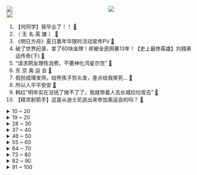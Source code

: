 <div >
	<a style="float:left;width:55%;" href = "https://github.com/anuraghazra/github-readme-stats">
	 <img src = "https://github-readme-stats.vercel.app/api?username=iuuuuuaena&theme=buefy&show_icons=true"/>
	</a>
	<a  style="float:right;width:45%" href = "https://github.com/anuraghazra/github-readme-stats">
	 <img  src="https://github-readme-stats.vercel.app/api/top-langs/?username=anuraghazra&layout=compact"/>
	</a>
	</div>

[![](https://img.shields.io/badge/jxd-@jxdgogogo.xyz-yellowgreen.svg)](https://www.jxdgogogo.xyz)<br>
1. 【何同学】我毕业了！！ [:link:](//www.bilibili.com/video/BV1764y167Lp) <br>
2. （ 无 名 英 雄 ） [:link:](//www.bilibili.com/video/BV1bv411n7yN) <br>
3. 《明日方舟》夏日嘉年华限时活动宣传PV [:link:](//www.bilibili.com/video/BV1fy4y1L7Rq) <br>
4. 破了世界纪录、拿了60块金牌！却被全民网暴13年！【史上最惨英雄】刘翔奥运传奇(下) [:link:](//www.bilibili.com/video/BV1t64y167yf) <br>
5. “请求网友理性消费，不要神化鸿星尔克” [:link:](//www.bilibili.com/video/BV1yX4y1c7sy) <br>
6. 东 京 奥 运 会 [:link:](//www.bilibili.com/video/BV1Q64y1q7sj) <br>
7. 假扮成理发师，给熊孩子剪头发，差点给我笑死... [:link:](//www.bilibili.com/video/BV1tb4y1r7Wv) <br>
8. 所以人平平安安 [:link:](//www.bilibili.com/video/BV1mb4y167Ri) <br>
9. 韩红“明年实在没钱了做不了了，我就带着人去长城捡垃圾去” [:link:](//www.bilibili.com/video/BV1oP4y147of) <br>
10. 【精灵射箭手】这是从迪士尼逃出来参加奥运会的吗？ [:link:](//www.bilibili.com/video/BV1N54y177DJ) <br>
<details>
<summary>10 ~ 20</summary>

11. 35元买一斤卤肉夹烧饼，蜜雪冰城里怼一桶百香果，这搭配绝了 [:link:](//www.bilibili.com/video/BV1TM4y1N72L) <br>
12. 零 氪 之 友（第十期） [:link:](//www.bilibili.com/video/BV1VU4y1H72J) <br>
13. 心痛！李云龙冲冠一怒为和尚报仇！《亮剑》P6 [:link:](//www.bilibili.com/video/BV1Z64y1q7EB) <br>
14. 【时代少年团】兄弟们的坦白局 [:link:](//www.bilibili.com/video/BV1Jy4y1j79i) <br>
15. 【JUMP】垃圾原神，拉高门槛。 [:link:](//www.bilibili.com/video/BV1544y117ER) <br>
16. 我的世界、迷你世界 侵权案终审即将开庭 [:link:](//www.bilibili.com/video/BV11V411p7UP) <br>
17. 【龚俊】工作日vlog2.0 [:link:](//www.bilibili.com/video/BV1YM4y1T7qD) <br>
18. 反华外媒被郑州群众围住：“被中国暴民攻击”了！ [:link:](//www.bilibili.com/video/BV1ug41177t5) <br>
19. 同 城 五 大 聪 明 [:link:](//www.bilibili.com/video/BV1q54y1J74y) <br>
</details>
<details>
<summary>19 ~ 20</summary>

20. 这是我四天没更新的理由 [:link:](//www.bilibili.com/video/BV1EU4y1H7Gf) <br>
21. 疯了！这真的疯了！为了这件事他们准备三个月… [:link:](//www.bilibili.com/video/BV1E54y1J7rN) <br>
22. OMG……这难道就是冰上的仙女吗……【本田真凜】【花样滑冰】 [:link:](//www.bilibili.com/video/BV1Yo4y1Q71P) <br>
23. 一年，怎么上650？ [:link:](//www.bilibili.com/video/BV1zq4y1W7RV) <br>
24. 【1080P 60帧 全回顾】2008北京奥运会开幕式 [:link:](//www.bilibili.com/video/BV1Vy4y1j7xj) <br>
25. 童年经典游戏结局揭秘！10年前蓝色药水剧情震撼人心！ [:link:](//www.bilibili.com/video/BV1Yw411R7Hc) <br>
26. 救命！这是谁发明的吃法！给我站出来！ [:link:](//www.bilibili.com/video/BV1x64y167hV) <br>
27. 《稻妻旅行者丢人图鉴》 [:link:](//www.bilibili.com/video/BV1rq4y1X7Kg) <br>
28. 【INTO1-刘彰】Chills - 拨开乌云的一缕阳光 歌词vlog第二期 [:link:](//www.bilibili.com/video/BV1X64y1q7Z7) <br>
</details>
<details>
<summary>28 ~ 30</summary>

29. 和梅小姐的婚后生活 [:link:](//www.bilibili.com/video/BV14g41177J7) <br>
30. 【原神】八 重 神 子 不 想 被...... [:link:](//www.bilibili.com/video/BV1Fv411J72M) <br>
31. 我们的14年 就这样一步步靠近向往的生活…… [:link:](//www.bilibili.com/video/BV1XX4y1c7VH) <br>
32. 这些学生党最应该知道的资源！可惜之前没人告诉我…技能/软件/编程/英语/二外/计算机二级/其他学习/论文下载/电子书/PPT模板 [:link:](//www.bilibili.com/video/BV16M4y1K7Eq) <br>
33. 街边摊油条要怎么做，帅小伙做一个升级版的，味道.... [:link:](//www.bilibili.com/video/BV1cb4y1r7Pi) <br>
34. 破产前最后一餐！ [:link:](//www.bilibili.com/video/BV1JU4y1n7AJ) <br>
35. 让骗子爱上化学 [:link:](//www.bilibili.com/video/BV12g411M7gM) <br>
36. 饮茶哥：河南加油！ [:link:](//www.bilibili.com/video/BV1bv411n775) <br>
37. 【花玲】可莉生日信件 [:link:](//www.bilibili.com/video/BV1Sv411E7uX) <br>
</details>
<details>
<summary>37 ~ 40</summary>

38. 鸿星尔克直播间现状 [:link:](//www.bilibili.com/video/BV1J54y1J7kD) <br>
39. 失败500次，终于通关了这款病丧级海绵宝宝游戏！ [:link:](//www.bilibili.com/video/BV1ev411E7JM) <br>
40. 村里迎来结婚喜事，村民主动送食物庆祝，大家打成一片 [:link:](//www.bilibili.com/video/BV11v411n78b) <br>
41. 东京奥运开幕式过于“阴间”，10万人跑去重温北京奥运 [:link:](//www.bilibili.com/video/BV1af4y1j7bF) <br>
42. 对不起，我不甘心这个视频就这么凉了，求求你们点个赞再走吧！ [:link:](//www.bilibili.com/video/BV19q4y1W7UB) <br>
43. 暗访杨国福，老鼠啃破调料包，食品安全令人担忧！ [:link:](//www.bilibili.com/video/BV1dq4y1W7ja) <br>
44. M C 梦 境 1000 天  ！！！ [:link:](//www.bilibili.com/video/BV1No4y1S7TT) <br>
45. 骑 车 与 砍 杀 [:link:](//www.bilibili.com/video/BV1Af4y157iU) <br>
46. 上单就是跪着赢游戏的？ [:link:](//www.bilibili.com/video/BV1Hb4y1r7Rv) <br>
</details>
<details>
<summary>46 ~ 50</summary>

47. 河南小伙：“结婚先等等，我先去送物资！” [:link:](//www.bilibili.com/video/BV1Wf4y157ug) <br>
48. 【新概念音游】竖起大拇指，__________。EBIMAYO——GOODRAGE [:link:](//www.bilibili.com/video/BV1sU4y1H7vh) <br>
49. 神奇操作！令人智熄！盘点柯南离谱TV原创剧集（第二回） [:link:](//www.bilibili.com/video/BV1tb4y1r76f) <br>
50. 【STN快报第五季47】神力基建 移山填海 [:link:](//www.bilibili.com/video/BV1464y167xV) <br>
51. 【猛男舞团】第一次读评论丨跳舞真的能减肥吗？ [:link:](//www.bilibili.com/video/BV1s54y1J7LN) <br>
52. 没有被威胁，没有被逼迫，32400瓶矿泉水正在郑州路上！！！ [:link:](//www.bilibili.com/video/BV1Vq4y1X7Po) <br>
53. 油管爆红俄罗斯超硬核特效《赛博朋克农场》来了！移民火星指日可待？ [:link:](//www.bilibili.com/video/BV1Rq4y1W7Pb) <br>
54. 求求你改立绘吧角角 [:link:](//www.bilibili.com/video/BV1gU4y1H79W) <br>
55. B站“纪念账号”，互联网最长情的“告别” [:link:](//www.bilibili.com/video/BV1Ey4y1j719) <br>
</details>
<details>
<summary>55 ~ 60</summary>

56. 凭什么月销7w+？雷品吐槽！不服来战！ [:link:](//www.bilibili.com/video/BV11b4y1k79D) <br>
57. “那就祝你有数不尽的鲜花和浪漫” [:link:](//www.bilibili.com/video/BV17U4y1n7He) <br>
58. 原来，这就是‘垄断’... [:link:](//www.bilibili.com/video/BV1364y1B7j2) <br>
59. 【梦幻联动】燃起来了！今年奥运冠军中国包了！中国队yyds！ [:link:](//www.bilibili.com/video/BV1E64y1x7fF) <br>
60. 开局一张床！6千爆改电竞宿舍！含电脑 显示器 外设 家具 ！室友看到都馋哭了 [:link:](//www.bilibili.com/video/BV1sM4y1N7Nx) <br>
61. 这就是对心理细节极致把控的守约！！！ [:link:](//www.bilibili.com/video/BV1mf4y1574g) <br>
62. 在“鸿星尔克”买鞋，镇店之宝 只要439块？服务胜过“海底捞”，店员道出辛酸泪！ [:link:](//www.bilibili.com/video/BV1bw411R7SD) <br>
63. 郑州牺牲干部的最后声言...... [:link:](//www.bilibili.com/video/BV1vU4y1n7Gf) <br>
64. 虚 吹 一 球 [:link:](//www.bilibili.com/video/BV1Jq4y1X7Xu) <br>
</details>
<details>
<summary>64 ~ 70</summary>

65. 百 变 汉 卿 ？ [:link:](//www.bilibili.com/video/BV12X4y1F7zd) <br>
66. 用1000只狐狸播放bad apple！ [:link:](//www.bilibili.com/video/BV1uo4y1S7mE) <br>
67. 花35块吃1元一串的烧烤，烤面筋烤臭豆腐烤牛肚，人均15吃到撑！ [:link:](//www.bilibili.com/video/BV1wy4y1j7ou) <br>
68. 鸿星尔克的爆红，让谁心里不爽了？ [:link:](//www.bilibili.com/video/BV1sL411p74K) <br>
69. 【时长6小时36分】值得你单曲循环的100首宝藏热歌合集！可后台播放 [:link:](//www.bilibili.com/video/BV1sw411971F) <br>
70. 妙龄少女竟手工制出长达5米的“龙筋”？这神奇的口感…… [:link:](//www.bilibili.com/video/BV1b54y1J7Ja) <br>
71. 如果衣服不好看是本人问题，和鸿星尔克没有关系 [:link:](//www.bilibili.com/video/BV14g411778P) <br>
72. 10万人打出9.5，火遍全网13年，季季高分不愧为神剧！《绝命毒师》第四季1-3 [:link:](//www.bilibili.com/video/BV1j44y117yw) <br>
73. 医生...已经...无所谓了...《最 骚 营 销 号 17》 [:link:](//www.bilibili.com/video/BV1Aq4y1p7nc) <br>
</details>
<details>
<summary>73 ~ 80</summary>

74. 中国人真的好温柔呀，连打个乒乓球都可以给你感动到 [:link:](//www.bilibili.com/video/BV1Bq4y1H7uj) <br>
75. 我的天！这居然是02的女孩子，你们练花滑的怕不是都是仙女吧！！【陈虹伊|花样滑冰】 [:link:](//www.bilibili.com/video/BV1Jw411R7mM) <br>
76. 在川普私人餐厅吃饭是什么体验？懂王：没有人比我更懂牛排 [:link:](//www.bilibili.com/video/BV1nh411r7oA) <br>
77. 【罗翔】利用系统漏洞欺骗机器，属于盗窃还是诈骗？ [:link:](//www.bilibili.com/video/BV1w54y1J798) <br>
78. 我 是 你 的 小 猫 咪 [:link:](//www.bilibili.com/video/BV1mX4y1c7RH) <br>
79. 【BW2021】前方高能.那些展会上的顶尖Cosplay. [:link:](//www.bilibili.com/video/BV1ph411r7eA) <br>
80. 没有比中国更牛皮的开幕式了吧？ [:link:](//www.bilibili.com/video/BV1Qy4y1L7gE) <br>
81. 梦幻联动丨35位百万粉UP主都爱听什么歌? [:link:](//www.bilibili.com/video/BV1ng411M7Er) <br>
82. 妈妈问我:看东奥会 为什么一脸花痴笑？ [:link:](//www.bilibili.com/video/BV1eM4y1T78y) <br>
</details>
<details>
<summary>82 ~ 90</summary>

83. 6个人搬4吨物资，亲身体验才知道救灾物资是这样送到灾民手里的 [:link:](//www.bilibili.com/video/BV1ZU4y1n7Sp) <br>
84. 我只用了一分钟，就让你们昏昏欲睡 [:link:](//www.bilibili.com/video/BV1B64y1x7Me) <br>
85. 你们可能不认识小泡芙，但一定见过她的表情包 [:link:](//www.bilibili.com/video/BV1Tf4y1571J) <br>
86. 六子死时胡万为什么要哭？ [:link:](//www.bilibili.com/video/BV1fo4y1D7j5) <br>
87. 提供高清新地图/古地图下载的网站分享。 [:link:](//www.bilibili.com/video/BV1Vg41177j4) <br>
88. 当我的世界每个方块都会攻击玩家 [:link:](//www.bilibili.com/video/BV1gL411n7kr) <br>
89. 【LPL夏季赛】7月27日 TES vs IG [:link:](//www.bilibili.com/video/BV1Xg411j7rp) <br>
90. 电鳗： ？ ？ ？ [:link:](//www.bilibili.com/video/BV1sb4y1r7Va) <br>
91. 【跳水梦之队】【花式跳水】2017香港慈善大汇演，梦之队太可爱了~ [:link:](//www.bilibili.com/video/BV1Ry4y1j77a) <br>
</details>
<details>
<summary>91 ~ 100</summary>

92. 【长工】真实事件！老汉花120元买来在校女大学生，囚禁毒打17年！现实版《盲山》~ [:link:](//www.bilibili.com/video/BV1TV411p74U) <br>
93. 【Kleiner Pixel】钉崎野蔷薇 咒术回战 Cosplay化妆教程 [:link:](//www.bilibili.com/video/BV1Kq4y1X7qd) <br>
94. 慈善不分大小，略尽绵力，一方有难，八方支援、河南加油 [:link:](//www.bilibili.com/video/BV1VL411n7FD) <br>
95. 当你的眼睛「内置了黑洞！」吸爆一切生物和玩家？？！ [:link:](//www.bilibili.com/video/BV1Aq4y1p7Vx) <br>
96. 这辈子再也不想玩了 [:link:](//www.bilibili.com/video/BV19X4y1F7U5) <br>
97. 离谱！这期太赚钱了！！！#8 [:link:](//www.bilibili.com/video/BV1GU4y1H7bY) <br>
98. 早餐必学！鲜嫩的鸡蛋芝士培根吐司，一口下去味蕾爆炸！ [:link:](//www.bilibili.com/video/BV1hv411E7RW) <br>
99. 试吃顶级三文鱼帝王鲑，入口就爆油，爽到全身发抖 [:link:](//www.bilibili.com/video/BV1A54y1J7BQ) <br>
100. 电 车 之 👴（下集） [:link:](//www.bilibili.com/video/BV1mf4y1571Y) <br>
</details>
